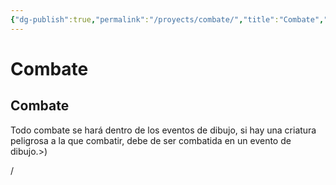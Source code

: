 ```yaml
---
{"dg-publish":true,"permalink":"/proyects/combate/","title":"Combate","created":"2023-03-21T13:19:35.945-05:00","updated":"2023-03-22T22:28:46.574-05:00"}
---
```



# Combate

## Combate

Todo combate se hará dentro de los eventos de dibujo, si hay una criatura peligrosa a la que combatir, debe de ser combatida en un evento de dibujo.>)

/